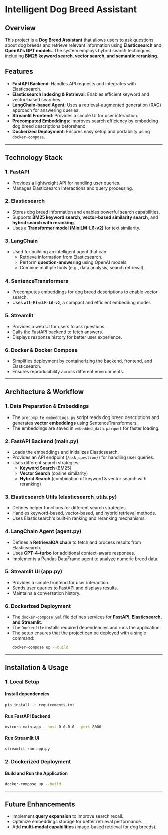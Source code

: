 # Intelligent Dog Breed Assistant

## Overview

This project is a **Dog Breed Assistant** that allows users to ask questions about dog breeds and retrieve relevant information using **Elasticsearch** and **OpenAI's GPT models**. The system employs hybrid search techniques, including **BM25 keyword search, vector search, and semantic reranking**.

## Features

- **FastAPI Backend**: Handles API requests and integrates with Elasticsearch.
- **Elasticsearch Indexing & Retrieval**: Enables efficient keyword and vector-based searches.
- **LangChain-based Agent**: Uses a retrieval-augmented generation (RAG) approach for answering queries.
- **Streamlit Frontend**: Provides a simple UI for user interaction.
- **Precomputed Embeddings**: Improves search efficiency by embedding dog breed descriptions beforehand.
- **Dockerized Deployment**: Ensures easy setup and portability using `docker-compose`.

---

## Technology Stack

### **1. FastAPI**

- Provides a lightweight API for handling user queries.
- Manages Elasticsearch interactions and query processing.

### **2. Elasticsearch**

- Stores dog breed information and enables powerful search capabilities.
- Supports **BM25 keyword search**, **vector-based similarity search**, and **hybrid search with reranking**.
- Uses a **Transformer model (MiniLM-L6-v2)** for text similarity.

### **3. LangChain**

- Used for building an intelligent agent that can:
  - Retrieve information from Elasticsearch.
  - Perform **question-answering** using OpenAI models.
  - Combine multiple tools (e.g., data analysis, search retrieval).

### **4. SentenceTransformers**

- Precomputes embeddings for dog breed descriptions to enable vector search.
- Uses **`all-MiniLM-L6-v2`**, a compact and efficient embedding model.

### **5. Streamlit**

- Provides a web UI for users to ask questions.
- Calls the FastAPI backend to fetch answers.
- Displays response history for better user experience.

### **6. Docker & Docker Compose**

- Simplifies deployment by containerizing the backend, frontend, and Elasticsearch.
- Ensures reproducibility across different environments.

---

## Architecture & Workflow

### **1. Data Preparation & Embeddings**

- The `precompute_embeddings.py` script reads dog breed descriptions and generates **vector embeddings** using SentenceTransformers.
- The embeddings are saved in `embedded_data.parquet` for faster loading.

### **2. FastAPI Backend (main.py)**

- Loads the embeddings and initializes Elasticsearch.
- Provides an API endpoint (`/ask_question/`) for handling user queries.
- Uses different search strategies:
  - **Keyword Search** (BM25)
  - **Vector Search** (cosine similarity)
  - **Hybrid Search** (combination of keyword & vector search with reranking)

### **3. Elasticsearch Utils (elasticsearch\_utils.py)**

- Defines helper functions for different search strategies.
- Handles keyword-based, vector-based, and hybrid retrieval methods.
- Uses Elasticsearch's built-in ranking and reranking mechanisms.

### **4. LangChain Agent (agent.py)**

- Defines a **RetrievalQA chain** to fetch and process results from Elasticsearch.
- Uses **GPT-4-turbo** for additional context-aware responses.
- Implements a Pandas DataFrame agent to analyze numeric breed data.

### **5. Streamlit UI (app.py)**

- Provides a simple frontend for user interaction.
- Sends user queries to FastAPI and displays results.
- Maintains a conversation history.

### **6. Dockerized Deployment**

- The `docker-compose.yml` file defines services for **FastAPI, Elasticsearch, and Streamlit**.
- The `Dockerfile` installs required dependencies and runs the application.
- The setup ensures that the project can be deployed with a single command:
  ```sh
  docker-compose up --build
  ```

---

## Installation & Usage

### **1. Local Setup**

#### Install dependencies

```sh
pip install -r requirements.txt
```

#### Run FastAPI Backend

```sh
uvicorn main:app --host 0.0.0.0 --port 8000
```

#### Run Streamlit UI

```sh
streamlit run app.py
```

### **2. Dockerized Deployment**

#### Build and Run the Application

```sh
docker-compose up --build
```

---

## Future Enhancements

- Implement **query expansion** to improve search recall.
- Optimize embeddings storage for better retrieval performance.
- Add **multi-modal capabilities** (image-based retrieval for dog breeds).

